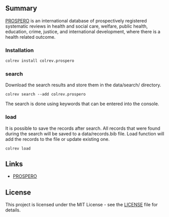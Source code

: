 ## Summary

[PROSPERO](https://www.crd.york.ac.uk/prospero/#searchadvanced) is an international database of prospectively registered systematic reviews in health and social care, welfare, public health, education, crime, justice, and international development, where there is a health related outcome.

### Installation

```bash
colrev install colrev.prospero
```

### search

Download the search results and store them in the data/search/ directory.
```
colrev search --add colrev.prospero
```
The search is done using keywords that can be entered into the console.

### load
It is possible to save the records after search. All records that were found during the search will be saved to a data/records.bib file. Load function will add the records to the file or update existing one. 

```
colrev load
```
## Links

- [PROSPERO](https://www.crd.york.ac.uk/prospero/)

## License

This project is licensed under the MIT License - see the [LICENSE](LICENSE) file for details.
